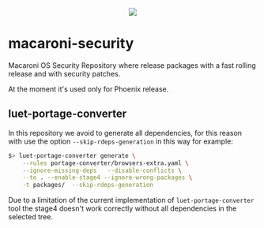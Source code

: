 <p align="center">
  <img src="https://github.com/macaroni-os/macaroni-site/blob/master/site/static/images/logo.png">
</p>

# macaroni-security

Macaroni OS Security Repository where release packages with a fast
rolling release and with security patches.

At the moment it's used only for Phoenix release.

## luet-portage-converter

In this repository we avoid to generate all dependencies, for
this reason with use the option `--skip-rdeps-generation` in this
way for example:

```bash
$> luet-portage-converter generate \
    --rules portage-converter/browsers-extra.yaml \
    --ignore-missing-deps   --disable-conflicts \
    --to . --enable-stage4 --ignore-wrong-packages \
    -t packages/  --skip-rdeps-generation
```

Due to a limitation of the current implementation of `luet-portage-converter`
tool the stage4 doesn't work correctly without all dependencies in the
selected tree.
